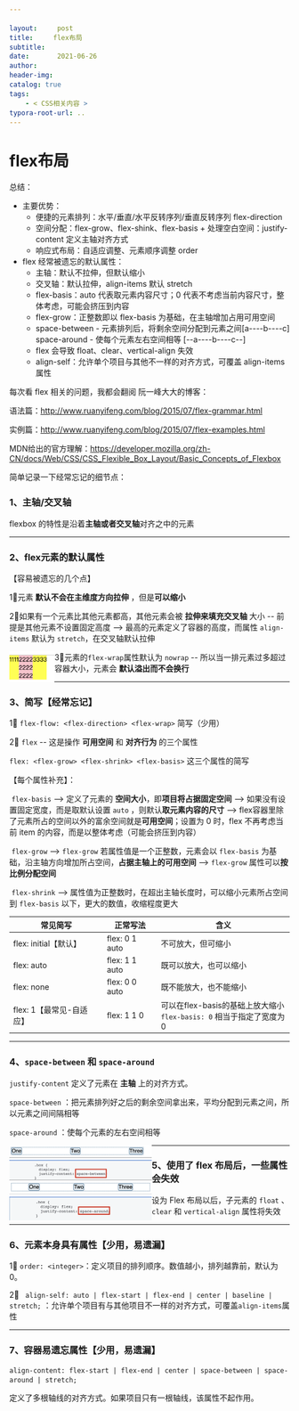 ```yaml
---

layout:     post
title:     flex布局
subtitle:  
date:       2021-06-26
author:     
header-img: 
catalog: true
tags:
    - < CSS相关内容 >
typora-root-url: ..
---
```


# flex布局

总结：

- 主要优势：
    - 便捷的元素排列：水平/垂直/水平反转序列/垂直反转序列 flex-direction
    - 空间分配：flex-grow、flex-shink、flex-basis + 处理空白空间：justify-content 定义主轴对齐方式
    - 响应式布局：自适应调整、元素顺序调整 order 
- flex 经常被遗忘的默认属性：
    - 主轴：默认不拉伸，但默认缩小 
    - 交叉轴：默认拉伸，align-items 默认 stretch
    - flex-basis：auto 代表取元素内容尺寸；0 代表不考虑当前内容尺寸，整体考虑，可能会挤压到内容
    - flex-grow：正整数即以 flex-basis 为基础，在主轴增加占用可用空间
    - space-between - 元素排列后，将剩余空间分配到元素之间[a----b----c] space-around - 使每个元素左右空间相等 [--a----b----c--]
    - flex 会导致 float、clear、vertical-align 失效
    - align-self：允许单个项目与其他不一样的对齐方式，可覆盖 align-items 属性



每次看 flex 相关的问题，我都会翻阅 阮一峰大大的博客：

语法篇：http://www.ruanyifeng.com/blog/2015/07/flex-grammar.html

实例篇：http://www.ruanyifeng.com/blog/2015/07/flex-examples.html

MDN给出的官方理解：https://developer.mozilla.org/zh-CN/docs/Web/CSS/CSS_Flexible_Box_Layout/Basic_Concepts_of_Flexbox

简单记录一下经常忘记的细节点：

### 1、主轴/交叉轴

flexbox 的特性是沿着**主轴或者交叉轴**对齐之中的元素

------

### 2、flex元素的默认属性

【容易被遗忘的几个点】

1⃣️元素 **默认不会在主维度方向拉伸** ，但是**可以缩小**

2⃣️如果有一个元素比其他元素都高，其他元素会被 **拉伸来填充交叉轴** 大小 -- 前提是其他元素不设置固定高度 --> 最高的元素定义了容器的高度，而属性 `align-items` 默认为 `stretch`，在交叉轴默认拉伸

<img src="/../img/assets_2019/image-20210626174524473.png" alt="image-20210626174524473" style="zoom:33%;float:left;" />

3⃣️元素的`flex-wrap`属性默认为 `nowrap` -- 所以当一排元素过多超过容器大小，元素会 **默认溢出而不会换行**

------

### 3、简写【经常忘记】

1⃣️ `flex-flow: <flex-direction> <flex-wrap>` 简写（少用）

2⃣️  `flex`  -- 这是操作 **可用空间** 和 **对齐行为** 的三个属性

`flex: <flex-grow> <flex-shrink> <flex-basis>` 这三个属性的简写

【每个属性补充】：

​	 `flex-basis` --> 定义了元素的 **空间大小**，即**项目将占据固定空间** --> 如果没有设置固定宽度，而是取默认设置 `auto` ，则默认**取元素内容的尺寸** --> flex容器里除了元素所占的空间以外的富余空间就是**可用空间**；设置为 0 时，flex 不再考虑当前 item 的内容，而是以整体考虑（可能会挤压到内容）

​	`flex-grow` --> `flex-grow` 若属性值是一个正整数，元素会以 `flex-basis` 为基础，沿主轴方向增加所占空间，**占据主轴上的可用空间** -->  `flex-grow` 属性可以**按比例分配空间**

​	`flex-shrink` --> 属性值为正整数时，在超出主轴长度时，可以缩小元素所占空间到 `flex-basis` 以下，更大的数值，收缩程度更大

| 常见简写                 | 正常写法       | 含义                                                         |
| ------------------------ | -------------- | ------------------------------------------------------------ |
| flex: initial【默认】    | flex: 0 1 auto | 不可放大，但可缩小                                           |
| flex: auto               | flex: 1 1 auto | 既可以放大，也可以缩小                                       |
| flex: none               | flex: 0 0 auto | 既不能放大，也不能缩小                                       |
| flex: 1【最常见-自适应】 | flex: 1 1 0    | 可以在flex-basis的基础上放大缩小<br>`flex-basis: 0` 相当于指定了宽度为 0 |

------

### 4、`space-between` 和 `space-around`

`justify-content` 定义了元素在 **主轴** 上的对齐方式。

`space-between` ：把元素排列好之后的剩余空间拿出来，平均分配到元素之间，所以元素之间间隔相等

`space-around` ：使每个元素的左右空间相等

<img src="/../img/assets_2019/image-20210626185122124.png" alt="image-20210626185122124" style="zoom:25%;float:left" />

<img src="/../img/assets_2019/image-20210626185128408.png" alt="image-20210626185128408" style="zoom:25%;float:left" />

------

### 5、使用了 flex 布局后，一些属性会失效

设为 Flex 布局以后，子元素的 `float` 、 `clear` 和 `vertical-align` 属性将失效

------

### 6、元素本身具有属性【少用，易遗漏】

1⃣️ `order: <integer>`：定义项目的排列顺序。数值越小，排列越靠前，默认为0。

2⃣️ ` align-self: auto | flex-start | flex-end | center | baseline | stretch;` ：允许单个项目有与其他项目不一样的对齐方式，可覆盖`align-items`属性

------

### 7、容器易遗忘属性【少用，易遗漏】

 `align-content: flex-start | flex-end | center | space-between | space-around | stretch;`

定义了多根轴线的对齐方式。如果项目只有一根轴线，该属性不起作用。

